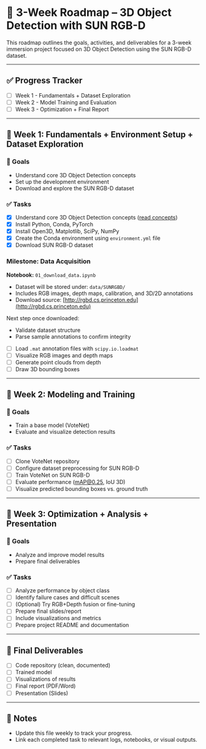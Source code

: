 # 📍 3-Week Roadmap – 3D Object Detection with SUN RGB-D

This roadmap outlines the goals, activities, and deliverables for a 3-week immersion project focused on 3D Object Detection using the SUN RGB-D dataset.

---

## ✅ Progress Tracker

- [ ] Week 1 - Fundamentals + Dataset Exploration
- [ ] Week 2 - Model Training and Evaluation
- [ ] Week 3 - Optimization + Final Report

---

## 📅 Week 1: Fundamentals + Environment Setup + Dataset Exploration

### 🎯 Goals
- Understand core 3D Object Detection concepts
- Set up the development environment
- Download and explore the SUN RGB-D dataset

### ✅ Tasks
- [X] Understand core 3D Object Detection concepts ([read concepts](./docs/Core_3D_Object_Detection_Concepts.md))
- [X] Install Python, Conda, PyTorch
- [X] Install Open3D, Matplotlib, SciPy, NumPy
- [X] Create the Conda environment using `environment.yml` file
- [X] Download SUN RGB-D dataset
###  Milestone: Data Acquisition

**Notebook:** `01_download_data.ipynb`  

- Dataset will be stored under: `data/SUNRGBD/`
- Includes RGB images, depth maps, calibration, and 3D/2D annotations
- Download source: [http://rgbd.cs.princeton.edu](http://rgbd.cs.princeton.edu)

Next step once downloaded:
- Validate dataset structure
- Parse sample annotations to confirm integrity

- [ ] Load `.mat` annotation files with `scipy.io.loadmat`
- [ ] Visualize RGB images and depth maps
- [ ] Generate point clouds from depth
- [ ] Draw 3D bounding boxes

---

## 📅 Week 2: Modeling and Training

### 🎯 Goals
- Train a base model (VoteNet)
- Evaluate and visualize detection results

### ✅ Tasks
- [ ] Clone VoteNet repository
- [ ] Configure dataset preprocessing for SUN RGB-D
- [ ] Train VoteNet on SUN RGB-D
- [ ] Evaluate performance (mAP@0.25, IoU 3D)
- [ ] Visualize predicted bounding boxes vs. ground truth

---

## 📅 Week 3: Optimization + Analysis + Presentation

### 🎯 Goals
- Analyze and improve model results
- Prepare final deliverables

### ✅ Tasks
- [ ] Analyze performance by object class
- [ ] Identify failure cases and difficult scenes
- [ ] (Optional) Try RGB+Depth fusion or fine-tuning
- [ ] Prepare final slides/report
- [ ] Include visualizations and metrics
- [ ] Prepare project README and documentation

---

## 🎁 Final Deliverables

- [ ] Code repository (clean, documented)
- [ ] Trained model
- [ ] Visualizations of results
- [ ] Final report (PDF/Word)
- [ ] Presentation (Slides)

---

## 📌 Notes

- Update this file weekly to track your progress.
- Link each completed task to relevant logs, notebooks, or visual outputs.
